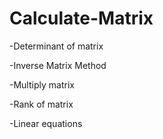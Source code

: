 # Calculate-Matrix
-Determinant of matrix

-Inverse Matrix Method

-Multiply matrix

-Rank of matrix

-Linear equations
